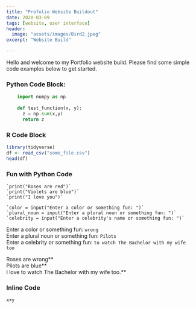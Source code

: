 ```yaml
---
title: "Profolio Website Buildout"
date: 2020-03-09
tags: [website, user interface]
header:
  image: "assets/images/Bird2.jpeg"
excerpt: "Website Build"

---
```


Hello and welcome to my Portfolio website build. Please find some simple code examples below to get started.

### Python Code Block:
```python
    import numpy as np
    
    def test_function(x, y):
      z = np.sum(x,y)
      return z
```

### R Code Block
```r
library(tidyverse)
df <- read_csv("some_file.csv")
head(df)
```

### Fun with Python Code
```
`print("Roses are red")`
`print("Violets are blue")`
`print("I love you")`
```
```
`color = input("Enter a color or something fun: ")`
`plural_noun = input("Enter a plural noun or something fun: ")`
`celebrity = input("Enter a celebrity's name or something fun: ")`
```

Enter a color or something fun: `wrong`  
Enter a plural noun or something fun: `Pilots`  
Enter a celebrity or something fun: `to watch The Bachelor with my wife too` 

Roses are wrong**   
Pilots are blue**  
I love to watch The Bachelor with my wife too.**


### Inline Code
`x+y`
